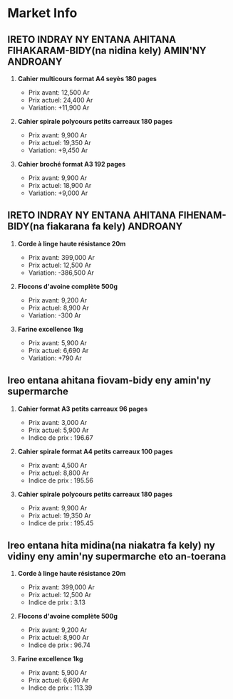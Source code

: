 # Market Info

## IRETO INDRAY NY ENTANA AHITANA FIHAKARAM-BIDY(na nidina kely) AMIN'NY ANDROANY

1. **Cahier multicours format A4 seyès 180 pages**
   - Prix avant: 12,500 Ar
   - Prix actuel: 24,400 Ar
   - Variation: +11,900 Ar

2. **Cahier spirale polycours petits carreaux 180 pages**
   - Prix avant: 9,900 Ar
   - Prix actuel: 19,350 Ar
   - Variation: +9,450 Ar

3. **Cahier broché format A3 192 pages**
   - Prix avant: 9,900 Ar
   - Prix actuel: 18,900 Ar
   - Variation: +9,000 Ar

## IRETO INDRAY NY ENTANA AHITANA FIHENAM-BIDY(na fiakarana fa kely) ANDROANY

1. **Corde à linge haute résistance 20m**
   - Prix avant: 399,000 Ar
   - Prix actuel: 12,500 Ar
   - Variation: -386,500 Ar

2. **Flocons d'avoine complète 500g**
   - Prix avant: 9,200 Ar
   - Prix actuel: 8,900 Ar
   - Variation: -300 Ar

3. **Farine excellence 1kg**
   - Prix avant: 5,900 Ar
   - Prix actuel: 6,690 Ar
   - Variation: +790 Ar

## Ireo entana ahitana fiovam-bidy eny amin'ny supermarche

1. **Cahier format A3 petits carreaux 96 pages**
   - Prix avant: 3,000 Ar
   - Prix actuel: 5,900 Ar
   - Indice de prix : 196.67

2. **Cahier spirale format A4 petits carreaux 100 pages**
   - Prix avant: 4,500 Ar
   - Prix actuel: 8,800 Ar
   - Indice de prix : 195.56

3. **Cahier spirale polycours petits carreaux 180 pages**
   - Prix avant: 9,900 Ar
   - Prix actuel: 19,350 Ar
   - Indice de prix : 195.45

## Ireo entana hita midina(na niakatra fa kely) ny vidiny eny amin'ny supermarche eto an-toerana

1. **Corde à linge haute résistance 20m**
   - Prix avant: 399,000 Ar
   - Prix actuel: 12,500 Ar
   - Indice de prix : 3.13

2. **Flocons d'avoine complète 500g**
   - Prix avant: 9,200 Ar
   - Prix actuel: 8,900 Ar
   - Indice de prix : 96.74

3. **Farine excellence 1kg**
   - Prix avant: 5,900 Ar
   - Prix actuel: 6,690 Ar
   - Indice de prix : 113.39

